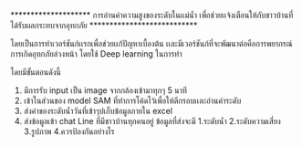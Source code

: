 ********************   การอ่านค่าความสูงของระดับในเเม่น้ำ เพื่อช่วยเเจ้งเตือนให้กับชาวบ้านที่ได้รับผลกระทบจากอุทกภัย ***************************

โดยเป็นการทำเวอร์ชันก์เเรกเพื่อช่วยเเก้ปัญหาเบื้องต้น เเละมีเวอร์ชันก์ที่จะพัฒนาต่อคือการพยากรณ์การเกิดอุทกภัยล่วงหน้า  โดยใช้ Deep learning ในการทำ

โดยมีขั้นตอนดังนี้

1. มีการรับ input เป็น image จากกล้องเข้ามาทุกๆ 5 นาที
2. เข้าในส่วนของ model SAM ที่ทำการโค้ดไว้เพื่อให้ตีกรอบเเละอ่านค่าระดับ
3. ส่งค่าของระดับน้ำวันที่เข้าๆปเก็บข้อมูลภายใน excel
4. ส่งข้อมูลเข้า chat Line ที่มีชาวบ้านทุกคนอยู่ ข้อมูลที่ส่งจะมี 1.ระดับน้ำ 2.ระดับความเสี่ยง 3.รูปภาพ 4.ควรป้องกันอย่างไร
